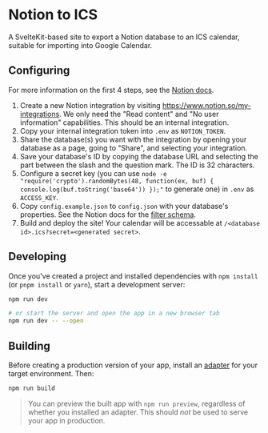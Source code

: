 # Notion to ICS

A SvelteKit-based site to export a Notion database to an ICS calendar, suitable for importing into Google Calendar.

## Configuring

For more information on the first 4 steps, see the [Notion docs](https://developers.notion.com/docs/getting-started).

1. Create a new Notion integration by visiting https://www.notion.so/my-integrations. We only need the "Read content" and "No user information" capabilities. This should be an internal integration.
2. Copy your internal integration token into `.env` as `NOTION_TOKEN`.
3. Share the database(s) you want with the integration by opening your database as a page, going to "Share", and selecting your integration.
4. Save your database's ID by copying the database URL and selecting the part between the slash and the question mark. The ID is 32 characters.
5. Configure a secret key (you can use `node -e "require('crypto').randomBytes(48, function(ex, buf) { console.log(buf.toString('base64')) });"` to generate one) in `.env` as `ACCESS_KEY`.
6. Copy `config.example.json` to `config.json` with your database's properties. See the Notion docs for the [filter schema](https://developers.notion.com/reference/post-database-query#post-database-query-filter).
7. Build and deploy the site! Your calendar will be accessable at `/<database id>.ics?secret=<generated secret>`.

## Developing

Once you've created a project and installed dependencies with `npm install` (or `pnpm install` or `yarn`), start a development server:

```bash
npm run dev

# or start the server and open the app in a new browser tab
npm run dev -- --open
```

## Building

Before creating a production version of your app, install an [adapter](https://kit.svelte.dev/docs#adapters) for your target environment. Then:

```bash
npm run build
```

> You can preview the built app with `npm run preview`, regardless of whether you installed an adapter. This should _not_ be used to serve your app in production.
